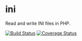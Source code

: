 # ini
Read and write INI files in PHP.

[![Build Status](https://travis-ci.org/NoczCore/ini.svg?branch=master)](https://travis-ci.org/NoczCore/ini)
[![Coverage Status](https://coveralls.io/repos/NoczCore/ini/badge.svg?branch=master&service=github)](https://coveralls.io/github/NoczCore/ini?branch=master)